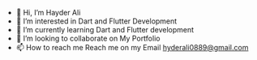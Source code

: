 - 👋 Hi, I’m Hayder Ali
- 👀 I’m interested in Dart and Flutter Development
- 🌱 I’m currently learning Dart and Flutter development
- 💞️ I’m looking to collaborate on My Portfolio
- 📫 How to reach me Reach me on my Email hyderali0889@gmail.com

<!---
hyderali0889/hyderali0889 is a ✨ special ✨ repository because its `README.md` (this file) appears on your GitHub profile.
You can click the Preview link to take a look at your changes.
--->
